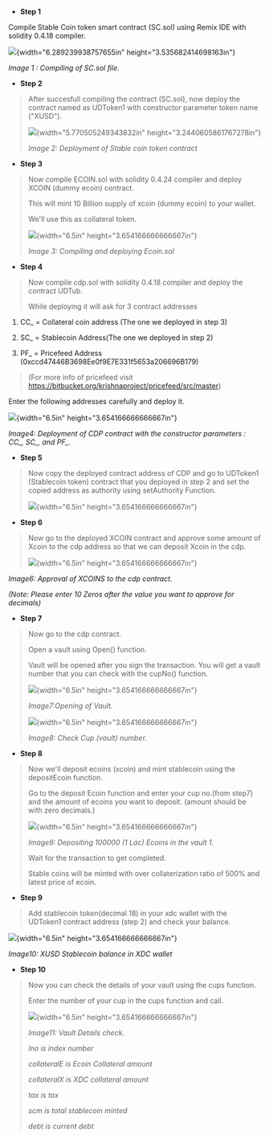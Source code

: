 -   **Step 1**

Compile Stable Coin token smart contract (SC.sol) using Remix IDE with
solidity 0.4.18 compiler.

![](./doc_image/media/image1.png){width="6.289239938757655in"
height="3.535682414698163in"}

*Image 1 : Compiling of SC.sol file.*

-   **Step 2**

> After succesfull compiling the contract (SC.sol), now deploy the
> contract named as UDToken1 with constructor parameter token name
> ("XUSD").
>
> ![](./doc_image/media/image2.png){width="5.770505249343832in"
> height="3.2440605861767278in"}
>
> *Image 2: Deployment of Stable coin token contract*

-   **Step 3**

> Now compile ECOIN.sol with solidity 0.4.24 compiler and deploy XCOIN
> (dummy ecoin) contract.
>
> This will mint 10 Billion supply of xcoin (dummy ecoin) to your
> wallet.
>
> We'll use this as collateral token.
>
> ![](./doc_image/media/image3.png){width="6.5in"
> height="3.654166666666667in"}
>
> *Image 3: Compiling and deploying Ecoin.sol*

-   **Step 4**

> Now compile cdp.sol with solidity 0.4.18 compiler and deploy the
> contract UDTub.
>
> While deploying it will ask for 3 contract addresses

1.  CC\_ = Collateral coin address (The one we deployed in step 3)

2.  SC\_ = Stablecoin Address(The one we deployed in step 2)

3.  PF\_ = Pricefeed Address
    (0xccd47446B3698Ee0f9E7E331f5653a206696B179)

> (For more info of pricefeed visit
> <https://bitbucket.org/krishnaproject/pricefeed/src/master>)

Enter the following addresses carefully and deploy it.

![](./doc_image/media/image4.png){width="6.5in"
height="3.654166666666667in"}

*Image4: Deployment of CDP contract with the constructor parameters :
CC\_, SC\_, and PF\_.*

-   **Step 5**

> Now copy the deployed contract address of CDP and go to UDToken1
> (Stablecoin token) contract that you deployed in step 2 and set the
> copied address as authority using setAuthority Function.
>
> ![](./doc_image/media/image5.png){width="6.5in"
> height="3.654166666666667in"}

-   **Step 6**

> Now go to the deployed XCOIN contract and approve some amount of Xcoin
> to the cdp address so that we can deposit Xcoin in the cdp.
>
> ![](./doc_image/media/image6.png){width="6.5in"
> height="3.654166666666667in"}

*Image6: Approval of XCOINS to the cdp contract.*

*(Note: Please enter 10 Zeros after the value you want to approve for
decimals)*

-   **Step 7**

> Now go to the cdp contract.
>
> Open a vault using Open() function.
>
> Vault will be opened after you sign the transaction. You will get a
> vault number that you can check with the cupNo() function.
>
> ![](./doc_image/media/image7.png){width="6.5in"
> height="3.654166666666667in"}
>
> *Image7:Opening of Vault.*
>
> ![](./doc_image/media/image8.png){width="6.5in"
> height="3.654166666666667in"}
>
> *Image8: Check Cup (vault) number.*

-   **Step 8**

> Now we'll deposit ecoins (xcoin) and mint stablecoin using the
> depositEcoin function.
>
> Go to the deposit Ecoin function and enter your cup no.(from step7)
> and the amount of ecoins you want to deposit. (amount should be with
> zero decimals.)
>
> ![](./doc_image/media/image9.png){width="6.5in"
> height="3.654166666666667in"}
>
> *Image9: Depositing 100000 (1 Lac) Ecoins in the vault 1.*
>
> Wait for the transaction to get completed.
>
> Stable coins will be minted with over collaterization ratio of 500%
> and latest price of ecoin.

-   **Step 9**

> Add stablecoin token(decimal 18) in your xdc wallet with the UDToken1
> contract address (step 2) and check your balance.

![](./doc_image/media/image10.png){width="6.5in"
height="3.654166666666667in"}

*Image10: XUSD Stablecoin balance in XDC wallet*

-   **Step 10**

> Now you can check the details of your vault using the cups function.
>
> Enter the number of your cup in the cups function and call.
>
> ![](./doc_image/media/image11.png){width="6.5in"
> height="3.654166666666667in"}
>
> *Image11: Vault Details check.*
>
> *Ino is index number*
>
> *collateralE is Ecoin Collateral amount*
>
> *collateralX is XDC collateral amount*
>
> *tax is tax*
>
> *scm is total stablecoin minted*
>
> *debt is current debt*

